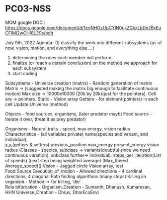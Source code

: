 # PC03-NSS

MOM google DOC : https://docs.google.com/document/d/1egNHOzUpCYlN0ukZGkxLbDn76kEuCFiMl2wOHI8L3Ss/edit

July 9th, 2022
Agenda-
0) classify the work into different subsystems (as of now, vision, motion, and everything else….)
1) determining the roles each member will perform.
2) finalize (or reach a certain conclusion) on the method we approach for each subsystem
3) start coding

Subsystems -
Universe creation (matrix) -
Random generation of matrix
Matrix -> (suggested making the matrix big enough to facilitate continuous motion)
Max size -> 10000x10000 (20k by 20k)(just for the pointers).
Cell are -> pointers. 
Static - Vision array
Getters - for element(pointers) in each cell 
Update Universe (method)   

Objects -
food sources,  organisms, (later predator mayb)
	Food source - Iterate it over, (treat it as prey predator)

Organisms - 
Natural traits - speed, max energy, vision radius 
Characteristics - (all variables private)
name(species and variant, and individual),  
[x,y](position),(getters & setters)
previous_position
max_energy 
present_energy 
vision radius (Classes - species, subclass -> variants(doubtful since we need continuous variation), subclass further-> individual).
steps_per_iteration(List of speeds) (next step being weighted average) (Max_Speed Average_speed)()
Vision -
Jagged circle
Vision array, test  
Food Source
Execution_of_motion - 
Allowed directions - 4 cardinal directions, 4 diagonal
Path finding algorithms (many steps)
Killing an organism -
Method -> for killing, ‘die’    
Role bifurcation -
	Organism_Creation - Sumanth, Dhanush, Kumaresan, HHN
	Universe_Creation - Dhruv, DharEcoEnvi
